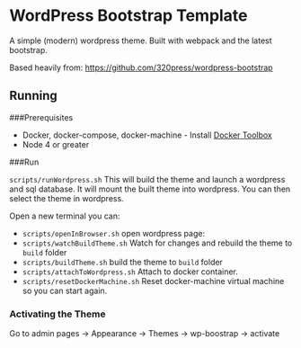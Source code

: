 # WordPress Bootstrap Template

A simple (modern) wordpress theme. Built with webpack and the latest bootstrap.

Based heavily from: https://github.com/320press/wordpress-bootstrap

## Running

###Prerequisites

* Docker, docker-compose, docker-machine - Install [Docker Toolbox](https://www.docker.com/toolbox)
* Node 4 or greater

###Run

`scripts/runWordpress.sh` This will build the theme and launch a wordpress and sql database. It will mount the built theme into wordpress. You can then select the theme in wordpress.

Open a new terminal you can:

* `scripts/openInBrowser.sh` open wordpress page:
* `scripts/watchBuildTheme.sh` Watch for changes and rebuild the theme to `build` folder
* `scripts/buildTheme.sh` build the theme to `build` folder
* `scripts/attachToWordpress.sh` Attach to docker container.
* `scripts/resetDockerMachine.sh` Reset docker-machine virtual machine so you can start again.


### Activating the Theme

Go to admin pages -> Appearance -> Themes -> wp-boostrap -> activate
